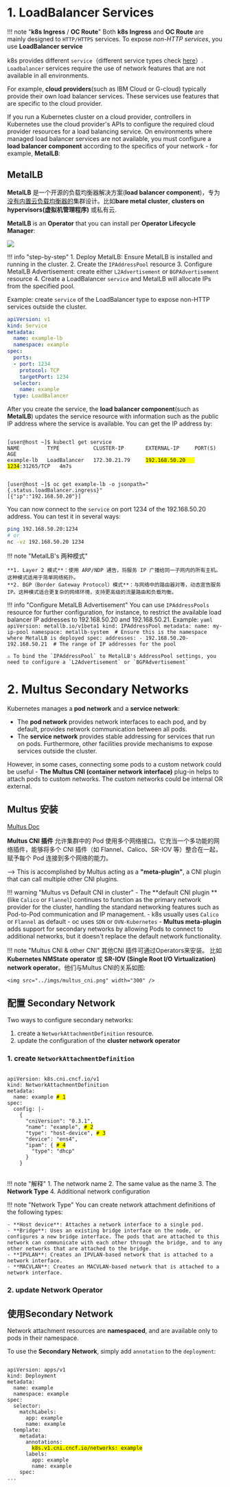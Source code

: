 # 1. LoadBalancer Services
!!! note "**k8s Ingress** / **OC Route**"
    Both **k8s Ingress** and **OC Route** are mainly designed to `HTTP/HTTPS` services. To expose _non-HTTP services_, you use **LoadBalancer service**

k8s provides different `service`（different service types check [here](/cloud/k8s/ckad/ckad-6/#_1)）. `Loadbalancer` services require the use of network features that are not available in all environments.

For example, **cloud providers**(such as IBM Cloud or G-cloud) typically provide their own load balancer services. These services use features that are specific to the cloud provider.

If you run a Kubernetes cluster on a cloud provider, controllers in Kubernetes use the cloud provider's APIs to configure the required cloud provider resources for a load balancing service. On environments where managed load balancer services are not available, you must configure a **load balancer component** according to the specifics of your network - for example, **MetalLB**:

## MetalLB
**MetalLB** 是一个开源的负载均衡器解决方案(**load balancer component**)，专为<ins>没有内置云负载均衡器的</ins>集群设计。比如**bare metal cluster**, **clusters on hypervisors(虚拟机管理程序)** 或私有云. 

**MetalLB** is an **Operator** that you can install per **Operator Lifecycle Manager**:

<img src="../imgs/metallb.png" />

!!! info "step-by-step"
    1. Deploy MetalLB: Ensure MetalLB is installed and running in the cluster.
    2. Create the `IPAddressPool` resource
    3. Configure MetalLB Advertisement: create either `L2Advertisement` or `BGPAdvertisement` resource
    4. Create a LoadBalancer `service` and MetalLB will allocate IPs from the specified pool.

Example: create `service` of the LoadBalancer type to expose non-HTTP services outside the cluster.
```yaml
apiVersion: v1
kind: Service
metadata:
  name: example-lb
  namespace: example
spec:
  ports:
  - port: 1234 
    protocol: TCP
    targetPort: 1234
  selector:
    name: example
  type: LoadBalancer
```
After you create the service, the **load balancer component**(such as **MetalLB**) updates the service resource with information such as the public IP address where the service is available. You can get the IP address by:

<pre><code>
[user@host ~]$ kubectl get service
NAME         TYPE           CLUSTER-IP       EXTERNAL-IP     PORT(S)          AGE
example-lb   LoadBalancer   172.30.21.79     <span  style="background-color: #FFFF00">192.168.50.20   1234</span>:31265/TCP   4m7s

<!-- or -->
[user@host ~]$ oc get example-lb -o jsonpath="{.status.loadBalancer.ingress}"
[{"ip":"192.168.50.20"}]
</code></pre>

You can now connect to the `service` on port 1234 of the 192.168.50.20 address. You can test it in several ways:
```bash
ping 192.168.50.20:1234
# or
nc -vz 192.168.50.20 1234
```


!!! note "MetalLB's 两种模式"

    **1. Layer 2 模式**：使用 ARP/NDP 通告，将服务 IP 广播给同一子网内的所有主机。这种模式适用于简单网络拓扑。
    **2. BGP（Border Gateway Protocol）模式**：与网络中的路由器对等，动态宣告服务 IP。这种模式适合更复杂的网络环境，支持更高级的流量路由和负载均衡。

!!! info "Configure MetalLB Advertisement"
    You can use `IPAddressPools` resource for further configuration, for instance, to restrict the available load balancer IP addresses to 192.168.50.20 and 192.168.50.21. Example:
    ```yaml
    apiVersion: metallb.io/v1beta1
    kind: IPAddressPool
    metadata:
    name: my-ip-pool
    namespace: metallb-system  # Ensure this is the namespace where MetalLB is deployed
    spec:
    addresses:
        - 192.168.50.20-192.168.50.21  # The range of IP addresses for the pool
    ```

    ⚠️ To bind the `IPAddressPool` to MetalLB's AddressPool settings, you need to configure a `L2Advertisement` or `BGPAdvertisement`

# 2. Multus Secondary Networks
Kubernetes manages a **pod network** and a **service network**:
- The **pod network** provides network interfaces to each pod, and by default, provides network communication between all pods. 
- The **service network** provides stable addressing for services that run on pods. Furthermore, other facilities provide mechanisms to expose services outside the cluster.


However, in some cases, connecting some pods to a custom network could be useful - **The Multus CNI (container network interface)** plug-in helps to attach pods to custom networks. The custom networks could be internal OR external.

## Multus 安装
[Multus Doc](https://github.com/k8snetworkplumbingwg/multus-cni)

**Multus CNI 插件** 允许集群中的 Pod 使用多个网络接口。它充当一个多功能的网络插件，能够将多个 CNI 插件（如 Flannel、Calico、SR-IOV 等）整合在一起，赋予每个 Pod 连接到多个网络的能力。

--> This is accomplished by Multus acting as a **"meta-plugin"**, a CNI plugin that can call multiple other CNI plugins.


!!! warning "Multus vs Default CNI in cluster"
    - The **default CNI plugin **(like `Calico` or `Flannel`) continues to function as the primary network provider for the cluster, handling the standard networking features such as Pod-to-Pod communication and IP management.
        - k8s usually uses `Calico` or `Flannel` as default
        - oc uses `SDN` or `OVN-Kubernetes`
    - **Multus meta-plugin** adds support for secondary networks by allowing Pods to connect to additional networks, but it doesn't replace the default network functionality.


!!! note "Multus CNI & other CNI"
    其他CNI 插件可通过Operators来安装。 比如 **Kubernetes NMState operator** 或 **SR-IOV (Single Root I/O Virtualization) network operator**。他们与Multus CNI的关系如图:

    <img src="../imgs/multus_cni.png" width="300" />

## 配置 Secondary Network
Two ways to configure secondary networks:

1. create a `NetworkAttachmentDefinition` resource. 
2. update the configuration of the **cluster network operator**

### 1. create `NetworkAttachmentDefinition`
<pre>
<code>
apiVersion: k8s.cni.cncf.io/v1
kind: NetworkAttachmentDefinition
metadata:
  name: example <span  style="background-color: #FFFF00"># 1</span>
spec:
  config: |-
    {
      "cniVersion": "0.3.1",
      "name": "example", <span  style="background-color: #FFFF00"># 2</span>
      "type": "host-device", <span  style="background-color: #FFFF00"># 3</span>
      "device": "ens4",
      "ipam": { <span  style="background-color: #FFFF00"># 4</span>
        "type": "dhcp"
      }
    }
</code>
</pre>

!!! note "解释"
    1. The network name
    2. The same value as the name
    3. The **Network Type**
    4. Additional network configuration

!!! note "Network Type"
    You can create network attachment definitions of the following types:
    
    - **Host device**: Attaches a network interface to a single pod.
    - **Bridge**: Uses an existing bridge interface on the node, or configures a new bridge interface. The pods that are attached to this network can communicate with each other through the bridge, and to any other networks that are attached to the bridge.
    - **IPVLAN**: Creates an IPVLAN-based network that is attached to a network interface.
    - **MACVLAN**: Creates an MACVLAN-based network that is attached to a network interface.


### 2. update Network Operator

## 使用Secondary Network
Network attachment resources are **namespaced**, and are available only to pods in their namespace.

To use the **Secondary Network**, simply add `annotation` to the `deployment`:
<pre>
<code>
apiVersion: apps/v1
kind: Deployment
metadata:
  name: example
  namespace: example
spec:
  selector:
    matchLabels:
      app: example
      name: example
  template:
    metadata:
      annotations:
        <span  style="background-color: #FFFF00">k8s.v1.cni.cncf.io/networks: example</span>
      labels:
        app: example
        name: example
    spec:
...
</code>
</pre>
